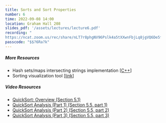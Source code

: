 ```yaml
---
title: Sorts and Sort Properties
number: 6
time: 2022-09-08 14:00
location: Graham Hall 208
slides_pdf: '/assets/lectures/lecture6.pdf'
recording: "
https://ncat.zoom.us/rec/share/nLT7r8phgNV96Pslk4a5tXXwnFbjLq8jgVQ6De5f3h6IZmzeMgT5Ue47CbW5EouP.rgDgbjPqxqnxxWb1"
passcode: "$$?6Ra?k"
---
```


##### More Resources
- Hash sets/maps intersecting strings implementation [[C++](https://replit.com/@cflucas/HashSetsAndMaps#main.cpp)]
- Sorting visualization tool [[link](https://visualgo.net/en/sorting)]

##### Video Resources
- [QuickSort: Overview (Section 5.1)](https://www.youtube.com/watch?v=ETo1cpLN7kk&list=PLEGCF-WLh2RLHqXx6-GZr_w7LgqKDXxN_&index=24)
- [QuickSort Analysis (Part 1) (Section 5.5, part 1)](https://www.youtube.com/watch?v=sToWtKSYlMw&list=PLEGCF-WLh2RLHqXx6-GZr_w7LgqKDXxN_&index=27)
- [QuickSort Analysis (Part 2) (Section 5.5, part 2)](https://www.youtube.com/watch?v=4t_Y-aGLkok&list=PLEGCF-WLh2RLHqXx6-GZr_w7LgqKDXxN_&index=28])
- [QuickSort Analysis (Part 3) (Section 5.5, part 3)](https://www.youtube.com/watch?v=IBTvneWhFsA&list=PLEGCF-WLh2RLHqXx6-GZr_w7LgqKDXxN_&index=29)